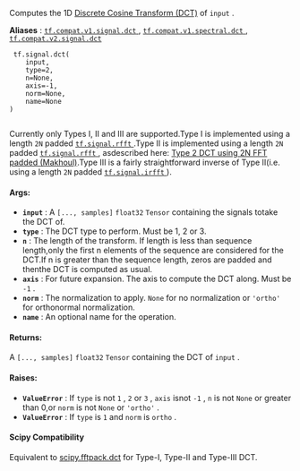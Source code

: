 Computes the 1D [Discrete Cosine Transform (DCT)](https://en.wikipedia.org/wiki/Discrete_cosine_transform) of  `input` .

**Aliases** : [ `tf.compat.v1.signal.dct` ](/api_docs/python/tf/signal/dct), [ `tf.compat.v1.spectral.dct` ](/api_docs/python/tf/signal/dct), [ `tf.compat.v2.signal.dct` ](/api_docs/python/tf/signal/dct)

```
 tf.signal.dct(
    input,
    type=2,
    n=None,
    axis=-1,
    norm=None,
    name=None
)
 
```

Currently only Types I, II and III are supported.Type I is implemented using a length  `2N`  padded [ `tf.signal.rfft` ](https://tensorflow.google.cn/api_docs/python/tf/signal/rfft).Type II is implemented using a length  `2N`  padded [ `tf.signal.rfft` ](https://tensorflow.google.cn/api_docs/python/tf/signal/rfft), asdescribed here: [Type 2 DCT using 2N FFT padded (Makhoul)](https://dsp.stackexchange.com/a/10606).Type III is a fairly straightforward inverse of Type II(i.e. using a length  `2N`  padded [ `tf.signal.irfft` ](https://tensorflow.google.cn/api_docs/python/tf/signal/irfft)).

#### Args:
- **`input`** : A  `[..., samples]`   `float32`   `Tensor`  containing the signals totake the DCT of.
- **`type`** : The DCT type to perform. Must be 1, 2 or 3.
- **`n`** : The length of the transform. If length is less than sequence length,only the first n elements of the sequence are considered for the DCT.If n is greater than the sequence length, zeros are padded and thenthe DCT is computed as usual.
- **`axis`** : For future expansion. The axis to compute the DCT along. Must be  `-1` .
- **`norm`** : The normalization to apply.  `None`  for no normalization or  `'ortho'` for orthonormal normalization.
- **`name`** : An optional name for the operation.


#### Returns:
A  `[..., samples]`   `float32`   `Tensor`  containing the DCT of  `input` .

#### Raises:
- **`ValueError`** : If  `type`  is not  `1` ,  `2`  or  `3` ,  `axis`  isnot  `-1` ,  `n`  is not  `None`  or greater than 0,or  `norm`  is not  `None`  or  `'ortho'` .
- **`ValueError`** : If  `type`  is  `1`  and  `norm`  is  `ortho` .


#### Scipy Compatibility
Equivalent to [scipy.fftpack.dct](https://docs.scipy.org/doc/scipy-0.14.0/reference/generated/scipy.fftpack.dct.html) for Type-I, Type-II and Type-III DCT.

